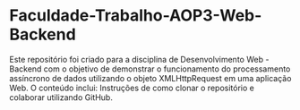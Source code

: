 # Faculdade-Trabalho-AOP3-Web-Backend
Este repositório foi criado para a disciplina de Desenvolvimento Web - Backend com o objetivo de demonstrar o funcionamento do processamento assíncrono  de dados utilizando o objeto XMLHttpRequest em uma aplicação Web.  O conteúdo inclui:  Instruções de como clonar o repositório e colaborar utilizando GitHub.

